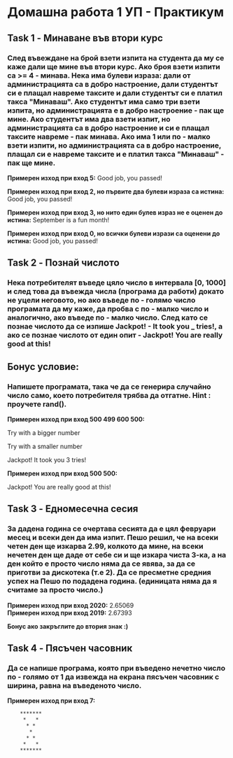 # Домашна работа 1 УП - Практикум

## Task 1 - Минаване във втори курс
### След въвеждане на брой взети изпита на студента да му се каже дали ще мине във втори курс. Ако броя взети изпити са >= 4 - минава. Нека има булеви израза: дали от администрацията са в добро настроение, дали студентът си е плащал навреме таксите и дали студентът си е платил такса "Минаваш". Ако студентът има само три взети изпита, но администрацията е в добро настроение - пак ще мине. Ако студентът има два взети изпит, но администрацията са в добро настроение и си е плащал таксите навреме - пак минава. Ако има 1 или по - малко взети изпити, но администрацията са в добро настроение, плащал си е навреме таксите и е платил такса "Минаваш" - пак ще мине.

**Примерен изход при вход 5:** Good job, you passed!

**Примерен изход при вход 2, но първите два булеви израза са истина:** Good job, you passed!

**Примерен изход при вход 3, но нито един булев израз не е оценен до истина:** September is a fun month!

**Примерен изход при вход 0, но всички булеви изрази са оценени до истина:** Good job, you passed!

## Task 2 - Познай числото
### Нека потребителят въведе цяло число в интервала [0, 1000] и след това да въвежда числа (програма да работи) докато не уцели неговото, но ако въведе по - голямо число програмата да му каже, да пробва с по - малко число и аналогично, ако въведе по - малко число. След като се познае числото да се изпише Jackpot! - It took you _ tries!, а ако се познае числото от един опит - Jackpot! You are really good at this! 

## Бонус условие:
### Напишете програмата, така че да се генерира случайно число само, което потребителя трябва да отгатне. Hint : проучете rand().

**Примерен изход при вход 500 499 600 500:** 

Try with a bigger number

Try with a smaller number

Jackpot! It took you 3 tries!

**Примерен изход при вход 500 500:**

Jackpot! You are really good at this! 

## Task 3 - Едномесечна сесия
### За дадена година се очертава сесията да е цял февруари месец и всеки ден да има изпит. Пешо решил, че на всеки четен ден ще изкарва 2.99, колкото да мине, на всеки нечетен ден ще даде от себе си и ще изкара чиста 3-ка, а на ден който е просто число няма да се явява, за да се приготви за дискотека (т.е 2). Да се пресметне средния успех на Пешо по подадена година. (единицата няма да я считаме за просто число.)

**Примерен изход при вход 2020:** 2.65069  
**Примерен изход при вход 2019:** 2.67393 

**Бонус ако закръглите до втория знак :)**

## Task 4 - Пясъчен часовник 
### Да се напише програма, която при въведено нечетно число по - голямо от 1 да извежда на екрана пясъчен часовник с ширина, равна на въведеното число.

**Примерен изход при вход 7:**
```           
    *******
     *   *
      * *
       *
      * *
     *   *
    ******* 
```        
